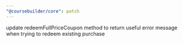 ```yaml
---
"@coursebuilder/core": patch
---
```


update redeemFullPriceCoupon method to return useful error message when trying to redeem existing purchase
